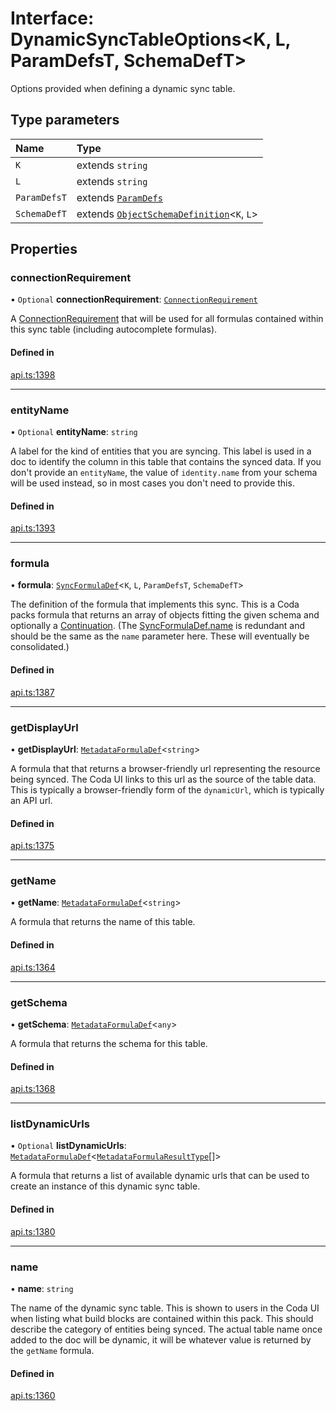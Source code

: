 # Interface: DynamicSyncTableOptions<K, L, ParamDefsT, SchemaDefT\>

Options provided when defining a dynamic sync table.

## Type parameters

| Name | Type |
| :------ | :------ |
| `K` | extends `string` |
| `L` | extends `string` |
| `ParamDefsT` | extends [`ParamDefs`](../types/ParamDefs.md) |
| `SchemaDefT` | extends [`ObjectSchemaDefinition`](ObjectSchemaDefinition.md)<`K`, `L`\> |

## Properties

### connectionRequirement

• `Optional` **connectionRequirement**: [`ConnectionRequirement`](../enums/ConnectionRequirement.md)

A [ConnectionRequirement](../enums/ConnectionRequirement.md) that will be used for all formulas contained within
this sync table (including autocomplete formulas).

#### Defined in

[api.ts:1398](https://github.com/coda/packs-sdk/blob/main/api.ts#L1398)

___

### entityName

• `Optional` **entityName**: `string`

A label for the kind of entities that you are syncing. This label is used in a doc to identify
the column in this table that contains the synced data. If you don't provide an `entityName`, the value
of `identity.name` from your schema will be used instead, so in most cases you don't need to provide this.

#### Defined in

[api.ts:1393](https://github.com/coda/packs-sdk/blob/main/api.ts#L1393)

___

### formula

• **formula**: [`SyncFormulaDef`](SyncFormulaDef.md)<`K`, `L`, `ParamDefsT`, `SchemaDefT`\>

The definition of the formula that implements this sync. This is a Coda packs formula
that returns an array of objects fitting the given schema and optionally a [Continuation](Continuation.md).
(The [SyncFormulaDef.name](SyncFormulaDef.md#name) is redundant and should be the same as the `name` parameter here.
These will eventually be consolidated.)

#### Defined in

[api.ts:1387](https://github.com/coda/packs-sdk/blob/main/api.ts#L1387)

___

### getDisplayUrl

• **getDisplayUrl**: [`MetadataFormulaDef`](../types/MetadataFormulaDef.md)<`string`\>

A formula that that returns a browser-friendly url representing the
resource being synced. The Coda UI links to this url as the source
of the table data. This is typically a browser-friendly form of the
`dynamicUrl`, which is typically an API url.

#### Defined in

[api.ts:1375](https://github.com/coda/packs-sdk/blob/main/api.ts#L1375)

___

### getName

• **getName**: [`MetadataFormulaDef`](../types/MetadataFormulaDef.md)<`string`\>

A formula that returns the name of this table.

#### Defined in

[api.ts:1364](https://github.com/coda/packs-sdk/blob/main/api.ts#L1364)

___

### getSchema

• **getSchema**: [`MetadataFormulaDef`](../types/MetadataFormulaDef.md)<`any`\>

A formula that returns the schema for this table.

#### Defined in

[api.ts:1368](https://github.com/coda/packs-sdk/blob/main/api.ts#L1368)

___

### listDynamicUrls

• `Optional` **listDynamicUrls**: [`MetadataFormulaDef`](../types/MetadataFormulaDef.md)<[`MetadataFormulaResultType`](../types/MetadataFormulaResultType.md)[]\>

A formula that returns a list of available dynamic urls that can be
used to create an instance of this dynamic sync table.

#### Defined in

[api.ts:1380](https://github.com/coda/packs-sdk/blob/main/api.ts#L1380)

___

### name

• **name**: `string`

The name of the dynamic sync table. This is shown to users in the Coda UI
when listing what build blocks are contained within this pack.
This should describe the category of entities being synced. The actual
table name once added to the doc will be dynamic, it will be whatever value
is returned by the `getName` formula.

#### Defined in

[api.ts:1360](https://github.com/coda/packs-sdk/blob/main/api.ts#L1360)
